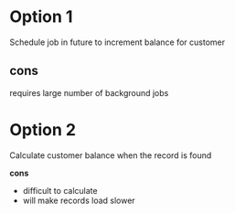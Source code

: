Option 1
========
Schedule job in future to increment balance for customer

## cons
  requires large number of background jobs


Option 2
=======
Calculate customer balance when the record is found

**cons**
- difficult to calculate
- will make records load slower


